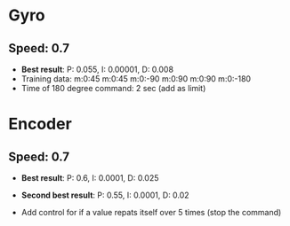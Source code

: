 # Gyro

## Speed: 0.7
* **Best result**: P: 0.055, I: 0.00001, D: 0.008
* Training data: m:0:45 m:0:45 m:0:-90 m:0:90 m:0:90 m:0:-180
* Time of 180 degree command: 2 sec (add as limit)
	
# Encoder

## Speed: 0.7
* **Best result**: P: 0.6, I: 0.0001, D: 0.025
* **Second best result**: P: 0.55, I: 0.0001, D: 0.02

*  Add control for if a value repats itself over 5 times (stop the command)